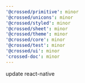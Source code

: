 ```yaml
---
'@crossed/primitive': minor
'@crossed/unicons': minor
'@crossed/styled': minor
'@crossed/sheet': minor
'@crossed/theme': minor
'@crossed/core': minor
'@crossed/test': minor
'@crossed/ui': minor
'crossed-doc': minor
---
```


update react-native
